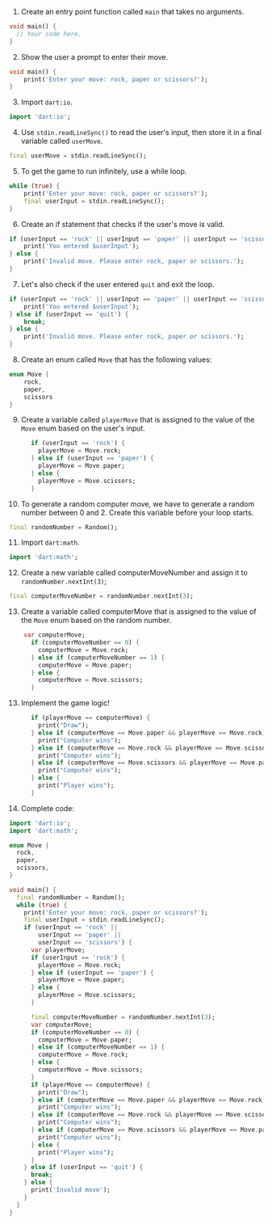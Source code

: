 1. Create an entry point function called `main` that takes no arguments.

```dart
void main() {
  // Your code here.
}
```

2. Show the user a prompt to enter their move.

```dart
void main() {
    print('Enter your move: rock, paper or scissors?');
}
```

3. Import `dart:io`.

```dart
import 'dart:io';
```

4. Use `stdin.readLineSync()` to read the user's input, then store it in a final variable called `userMove`.

```dart
final userMove = stdin.readLineSync();
```

5. To get the game to run infinitely, use a while loop.

```dart
while (true) {
    print('Enter your move: rock, paper or scissors?');
    final userInput = stdin.readLineSync();
}
```

6. Create an if statement that checks if the user's move is valid.

```dart
if (userInput == 'rock' || userInput == 'paper' || userInput == 'scissors') {
    print('You entered $userInput');
} else {
    print('Invalid move. Please enter rock, paper or scissors.');
}
```

7. Let's also check if the user entered `quit` and exit the loop.

```dart
if (userInput == 'rock' || userInput == 'paper' || userInput == 'scissors') {
    print('You entered $userInput');
} else if (userInput == 'quit') {
    break;
} else {
    print('Invalid move. Please enter rock, paper or scissors.');
}
```

8. Create an enum called `Move` that has the following values:

```dart
enum Move {
    rock,
    paper,
    scissors
}
```

9. Create a variable called `playerMove` that is assigned to the value of the `Move` enum based on the user's input.

```dart
      if (userInput == 'rock') {
        playerMove = Move.rock;
      } else if (userInput == 'paper') {
        playerMove = Move.paper;
      } else {
        playerMove = Move.scissors;
      }
```

10. To generate a random computer move, we have to generate a random number between 0 and 2. Create this variable before your loop starts.

```dart
final randomNumber = Random();
```

11. Import `dart:math`.

```dart
import 'dart:math';
```

12. Create a new variable called computerMoveNumber and assign it to `randomNumber.nextInt(3)`;

```dart
final computerMoveNumber = randomNumber.nextInt(3);
```

13. Create a variable called computerMove that is assigned to the value of the `Move` enum based on the random number.

```dart
    var computerMove;
      if (computerMoveNumber == 0) {
        computerMove = Move.rock;
      } else if (computerMoveNumber == 1) {
        computerMove = Move.paper;
      } else {
        computerMove = Move.scissors;
      }
```

13. Implement the game logic!

```dart
      if (playerMove == computerMove) {
        print("Draw");
      } else if (computerMove == Move.paper && playerMove == Move.rock) {
        print("Computer wins");
      } else if (computerMove == Move.rock && playerMove == Move.scissors) {
        print("Computer wins");
      } else if (computerMove == Move.scissors && playerMove == Move.paper) {
        print("Computer wins");
      } else {
        print("Player wins");
      }
```

14. Complete code:

```dart
import 'dart:io';
import 'dart:math';

enum Move {
  rock,
  paper,
  scissors,
}

void main() {
  final randomNumber = Random();
  while (true) {
    print('Enter your move: rock, paper or scissors?');
    final userInput = stdin.readLineSync();
    if (userInput == 'rock' ||
        userInput == 'paper' ||
        userInput == 'scissors') {
      var playerMove;
      if (userInput == 'rock') {
        playerMove = Move.rock;
      } else if (userInput == 'paper') {
        playerMove = Move.paper;
      } else {
        playerMove = Move.scissors;
      }

      final computerMoveNumber = randomNumber.nextInt(3);
      var computerMove;
      if (computerMoveNumber == 0) {
        computerMove = Move.paper;
      } else if (computerMoveNumber == 1) {
        computerMove = Move.rock;
      } else {
        computerMove = Move.scissors;
      }
      if (playerMove == computerMove) {
        print("Draw");
      } else if (computerMove == Move.paper && playerMove == Move.rock) {
        print("Computer wins");
      } else if (computerMove == Move.rock && playerMove == Move.scissors) {
        print("Computer wins");
      } else if (computerMove == Move.scissors && playerMove == Move.paper) {
        print("Computer wins");
      } else {
        print("Player wins");
      }
    } else if (userInput == 'quit') {
      break;
    } else {
      print('Invalid move');
    }
  }
}
```
